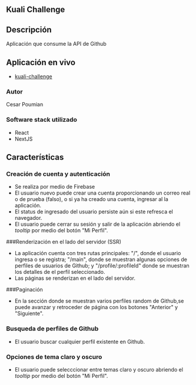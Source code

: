 ## Kuali Challenge

## Descripción

Aplicación que consume la API de Github

## Aplicación en vivo

- [kuali-challenge](https://kuali-challenge.vercel.app/)

### Autor

Cesar Poumian

### Software stack utilizado

- React
- NextJS

## Características

### Creación de cuenta y autenticación

- Se realiza por medio de Firebase
- El usuario nuevo puede crear una cuenta proporcionando un correo real o de prueba (falso), o si ya ha creado una cuenta, ingresar al la aplicación.
- El status de ingresado del usuario persiste aún si este refresca el navegador.
- El usuario puede cerrar su sesión y salir de la aplicación abriendo el _tooltip_ por medio del botón "Mi Perfil".

###Renderización en el lado del servidor (SSR)

- La aplicación cuenta con tres rutas principales: "/", donde el usuario ingresa o se registra; "/main", donde se muestran algunas opciones de perfiles de usuarios de Github; y "/profile/:profileId" donde se muestran los detalles de el perfil seleccionado.
- Las páginas se renderizan en el lado del servidor.

###Paginación

- En la sección donde se muestran varios perfiles random de Github,se puede avanzar y retroceder de página con los botones "Anterior" y "Siguiente".

### Busqueda de perfiles de Github

- El usuario buscar cualquier perfil existente en Github.

### Opciones de tema claro y oscuro

- El usuario puede selecccionar entre temas claro y oscuro abriendo el _tooltip_ por medio del botón "Mi Perfil".
